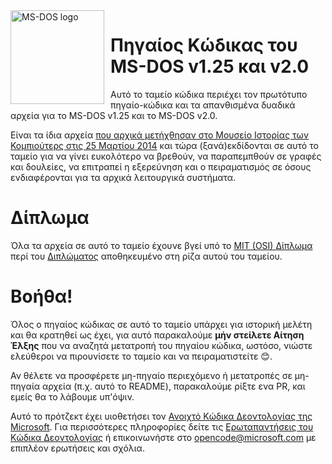 <img width="150" height="150" align="left" style="float: left; margin: 0 10px 0 0;" alt="MS-DOS logo" src="https://github.com/Kapelu/MS-DOS/blob/main/.readmes/msdos-logo.png?raw=true">   

# Πηγαίος Κώδικας του MS-DOS v1.25 και v2.0
Αυτό το ταμείο κώδικα περιέχει τον πρωτότυπο πηγαίο-κώδικα και τα απανθισμένα δυαδικά αρχεία για το MS-DOS v1.25 και το MS-DOS v2.0.

Είναι τα ίδια αρχεία [που αρχικά μετήχθησαν στο Μουσείο Ιστορίας των Κομπιούτερς στις 25 Μαρτίου 2014](http://www.computerhistory.org/atchm/microsoft-ms-dos-early-source-code/) και τώρα (ξανά)εκδίδονται σε αυτό το ταμείο για να γίνει ευκολότερο να βρεθούν, να παραπεμπθούν σε γραφές και δουλείες, να επιτραπεί η εξερεύνηση και ο πειραματισμός σε όσους ενδιαφέρονται για τα αρχικά λειτουργικά συστήματα.

# Δίπλωμα
Όλα τα αρχεία σε αυτό το ταμείο έχουνε βγεί υπό το [MIT (OSI) Δίπλωμα](https://en.wikipedia.org/wiki/MIT_License) περί του [Διπλώματος](https://github.com/Microsoft/MS-DOS/blob/master/LICENSE.md) αποθηκευμένο στη ρίζα αυτού του ταμείου.

# Βοήθα!
Όλος ο πηγαίος κώδικας σε αυτό το ταμείο υπάρχει για ιστορική μελέτη και θα κρατηθεί ως έχει, για αυτό παρακαλούμε **μήν στείλετε Αίτηση Έλξης** που να αναζητά μετατροπή του πηγαίου κώδικα, ωστόσο, νιώστε ελεύθεροι να πιρουνίσετε το ταμείο και να πειραματιστείτε 😊.

Αν θέλετε να προσφέρετε μη-πηγαίο περιεχόμενο ή μετατροπές σε μη-πηγαία αρχεία (π.χ. αυτό το README), παρακαλούμε ρίξτε ενα PR, και εμείς θα το λάβουμε υπ'όψιν.

Αυτό το πρότζεκτ έχει υιοθετήσει τον [Ανοιχτό Κώδικα Δεοντολογίας της Microsoft](https://opensource.microsoft.com/codeofconduct/). Για περισσότερες πληροφορίες δείτε τις [Ερωταπαντήσεις του Κώδικα Δεοντολογίας](https://opensource.microsoft.com/codeofconduct/faq/) ή επικοινωνήστε στο [opencode@microsoft.com](mailto:opencode@microsoft.com) με επιπλέον ερωτήσεις και σχόλια.
